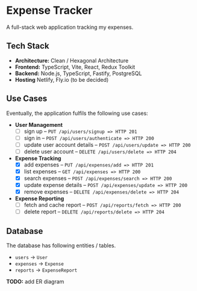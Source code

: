 # Expense Tracker

A full-stack web application tracking my expenses.

## Tech Stack

-   **Architecture:** Clean / Hexagonal Architecture
-   **Frontend:** TypeScript, Vite, React, Redux Toolkit
-   **Backend:** Node.js, TypeScript, Fastify, PostgreSQL
-   **Hosting** Netlify, Fly.io (to be decided)

## Use Cases

Eventually, the application fulfils the following use cases:

-   **User Management**
    -   [ ] sign up – `PUT /api/users/signup => HTTP 201`
    -   [ ] sign in – `POST /api/users/authenticate => HTTP 200`
    -   [ ] update user account details – `POST /api/users/update => HTTP 200`
    -   [ ] delete user account – `DELETE /api/users/delete => HTTP 204`
-   **Expense Tracking**
    -   [x] add expenses – `PUT /api/expenses/add => HTTP 201`
    -   [x] list expenses – `GET /api/expenses => HTTP 200`
    -   [x] search expenses – `POST /api/expenses/search => HTTP 200`
    -   [x] update expense details – `POST /api/expenses/update => HTTP 200`
    -   [x] remove expenses – `DELETE /api/expenses/delete => HTTP 204`
-   **Expense Reporting**
    -   [ ] fetch and cache report – `POST /api/reports/fetch => HTTP 200`
    -   [ ] delete report – `DELETE /api/reports/delete => HTTP 204`

## Database

The database has following entities / tables.

-   `users` -> `User`
-   `expenses` -> `Expense`
-   `reports` -> `ExpenseReport`

**TODO:** add ER diagram
